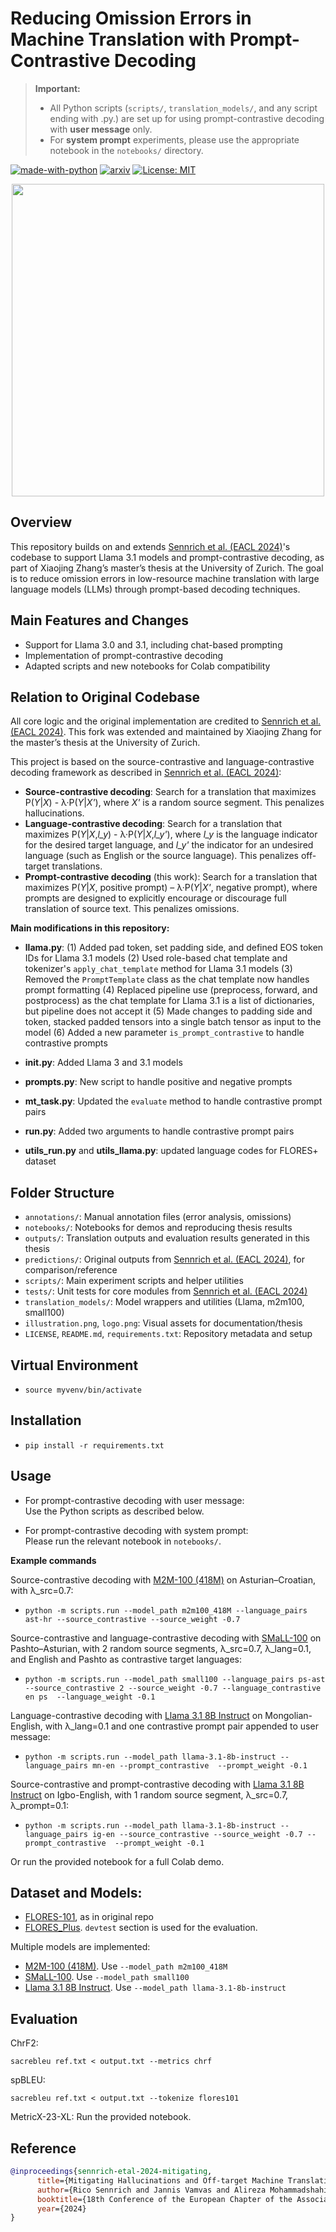 # Reducing Omission Errors in Machine Translation with Prompt-Contrastive Decoding

> **Important:**  
> - All Python scripts (`scripts/`, `translation_models/`, and any script ending with .py.) are set up for using prompt-contrastive decoding with **user message** only.
> - For **system prompt** experiments, please use the appropriate notebook in the `notebooks/` directory.

[![made-with-python](https://img.shields.io/badge/Made%20with-Python-red.svg)](#python)
[![arxiv](https://img.shields.io/badge/arXiv-2309.07098-b31b1b.svg)](https://arxiv.org/abs/2309.07098)
[![License: MIT](https://img.shields.io/badge/License-MIT-yellow.svg)](https://opensource.org/licenses/MIT) 

<p align="center">
  <img src="logo.png" width="500"/>
</p>

## Overview

This repository builds on and extends [Sennrich et al. (EACL 2024)](https://arxiv.org/abs/2309.07098)'s codebase to support Llama 3.1 models and prompt-contrastive decoding, as part of Xiaojing Zhang’s master’s thesis at the University of Zurich. The goal is to reduce omission errors in low-resource machine translation with large language models (LLMs) through prompt-based decoding techniques.

## Main Features and Changes

- Support for Llama 3.0 and 3.1, including chat-based prompting
- Implementation of prompt-contrastive decoding
- Adapted scripts and new notebooks for Colab compatibility

## Relation to Original Codebase

All core logic and the original implementation are credited to [Sennrich et al. (EACL 2024)](https://arxiv.org/abs/2309.07098). This fork was extended and maintained by Xiaojing Zhang for the master’s thesis at the University of Zurich.

This project is based on the source-contrastive and language-contrastive decoding framework as described in [Sennrich et al. (EACL 2024)](https://arxiv.org/abs/2309.07098):

- **Source-contrastive decoding**: Search for a translation that maximizes P(_Y_|_X_) - λ·P(_Y_|_X'_), where _X'_ is a random source segment. This penalizes hallucinations.
- **Language-contrastive decoding**: Search for a translation that maximizes P(_Y_|_X_,_l_y_) - λ·P(_Y_|_X_,_l_y'_), where _l_y_ is the language indicator for the desired target language, and _l_y'_ the indicator for an undesired language (such as English or the source language). This penalizes off-target translations.
- **Prompt-contrastive decoding** (this work): Search for a translation that maximizes P(_Y_|_X_, positive prompt) – λ·P(_Y_|_X'_, negative prompt), where prompts are designed to explicitly encourage or discourage full translation of source text. This penalizes omissions.

**Main modifications in this repository:**

- **llama.py**:
  (1) Added pad token, set padding side, and defined EOS token IDs for Llama 3.1 models
  (2) Used role-based chat template and tokenizer's `apply_chat_template` method for Llama 3.1 models
  (3) Removed the `PromptTemplate` class as the chat template now handles prompt formatting
  (4) Replaced pipeline use (preprocess, forward, and postprocess) as the chat template for Llama 3.1 is a list of dictionaries, but pipeline does not accept it
  (5) Made changes to padding side and token, stacked padded tensors into a single batch tensor as input to the model
  (6) Added a new parameter `is_prompt_contrastive` to handle contrastive prompts

- **__init__.py**: Added Llama 3 and 3.1 models

- **prompts.py**: New script to handle positive and negative prompts

- **mt_task.py**: Updated the `evaluate` method to handle contrastive prompt pairs

- **run.py**: Added two arguments to handle contrastive prompt pairs

- **utils_run.py** and **utils_llama.py**: updated language codes for FLORES+ dataset

## Folder Structure

- `annotations/`: Manual annotation files (error analysis, omissions)
- `notebooks/`: Notebooks for demos and reproducing thesis results
- `outputs/`: Translation outputs and evaluation results generated in this thesis
- `predictions/`: Original outputs from [Sennrich et al. (EACL 2024)](https://arxiv.org/abs/2309.07098), for comparison/reference
- `scripts/`: Main experiment scripts and helper utilities
- `tests/`: Unit tests for core modules from [Sennrich et al. (EACL 2024)](https://arxiv.org/abs/2309.07098)
- `translation_models/`: Model wrappers and utilities (Llama, m2m100, small100)
- `illustration.png`, `logo.png`: Visual assets for documentation/thesis
- `LICENSE`, `README.md`, `requirements.txt`: Repository metadata and setup

## Virtual Environment

- `source myvenv/bin/activate`


## Installation

- `pip install -r requirements.txt`

## Usage

- For prompt-contrastive decoding with user message:  
  Use the Python scripts as described below.

- For prompt-contrastive decoding with system prompt:  
  Please run the relevant notebook in `notebooks/`.


**Example commands**

Source-contrastive decoding with [M2M-100 (418M)](https://arxiv.org/abs/2010.11125) on Asturian–Croatian, with λ_src=0.7:
- `python -m scripts.run --model_path m2m100_418M --language_pairs ast-hr --source_contrastive --source_weight -0.7`

Source-contrastive and language-contrastive decoding with [SMaLL-100](https://arxiv.org/abs/2210.11621) on Pashto–Asturian, with 2 random source segments, λ_src=0.7, λ_lang=0.1, and English and Pashto as contrastive target languages:
- `python -m scripts.run --model_path small100 --language_pairs ps-ast --source_contrastive 2 --source_weight -0.7 --language_contrastive en ps  --language_weight -0.1`

Language-contrastive decoding with [Llama 3.1 8B Instruct](https://arxiv.org/abs/2407.21783) on Mongolian-English, with λ_lang=0.1 and one contrastive prompt pair appended to user message:
- `python -m scripts.run --model_path llama-3.1-8b-instruct --language_pairs mn-en --prompt_contrastive  --prompt_weight -0.1`

Source-contrastive and prompt-contrastive decoding with [Llama 3.1 8B Instruct](https://arxiv.org/abs/2407.21783) on Igbo-English, with 1 random source segment, λ_src=0.7, λ_prompt=0.1:
- `python -m scripts.run --model_path llama-3.1-8b-instruct --language_pairs ig-en --source_contrastive --source_weight -0.7 --prompt_contrastive  --prompt_weight -0.1`

Or run the provided notebook for a full Colab demo.

## Dataset and Models:

- [FLORES-101](https://huggingface.co/datasets/gsarti/flores_101), as in original repo
- [FLORES_Plus](https://huggingface.co/datasets/openlanguagedata/flores_plus). `devtest` section is used for the evaluation.

Multiple models are implemented:

- [M2M-100 (418M)](https://huggingface.co/facebook/m2m100_418M). Use `--model_path m2m100_418M`
- [SMaLL-100](https://huggingface.co/alirezamsh/small100). Use `--model_path small100`
- [Llama 3.1 8B Instruct](https://arxiv.org/abs/2407.21783). Use `--model_path llama-3.1-8b-instruct`


## Evaluation

ChrF2:
```
sacrebleu ref.txt < output.txt --metrics chrf
```


spBLEU:
```
sacrebleu ref.txt < output.txt --tokenize flores101
```


MetricX-23-XL:
Run the provided notebook.


## Reference

```bibtex
@inproceedings{sennrich-etal-2024-mitigating,
      title={Mitigating Hallucinations and Off-target Machine Translation with Source-Contrastive and Language-Contrastive Decoding}, 
      author={Rico Sennrich and Jannis Vamvas and Alireza Mohammadshahi},
      booktitle={18th Conference of the European Chapter of the Association for Computational Linguistics},
      year={2024}
}
```
